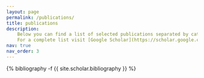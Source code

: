 ```yaml
---
layout: page
permalink: /publications/
title: publications
description: 
    Below you can find a list of selected publications separated by categories in reversed chronological order. <br/ >
    For a complete list visit [Google Scholar](https://scholar.google.com/citations?hl=en&user=CpRcNE0AAAAJ&view_op=list_works&gmla=AJ1KiT0Enyfe4vBu9kR9-r-kxFKsB3inPwwD_Of5E-XnT451jFgbu7YlTCjfBlOdcQL0GZ6nBb4RLIsnG3uBOfKH) or the [NIH](https://www.ncbi.nlm.nih.gov/myncbi/rickson.c.%20mesquita.1/bibliography/public/).
nav: true
nav_order: 3
---
```

<!-- _pages/publications.md -->
<div class="publications">

{% bibliography -f {{ site.scholar.bibliography }} %}

</div>

